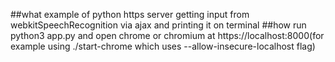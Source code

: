 ##what
example of python https server getting input from webkitSpeechRecognition via ajax and printing it on terminal
##how
run python3 app.py and open chrome or chromium at https://localhost:8000(for example using ./start-chrome which uses --allow-insecure-localhost flag)

